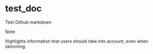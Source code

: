 # test_doc

Test Github markdown

> [!NOTE]
> Highlights information that users should take into account, even when skimming.
